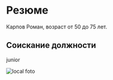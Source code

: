# Резюме
Карпов Роман, возраст от 50 до 75 лет.

## Соискание должности 
junior

![local foto](C:\Users\Пользователь\IT\Resume\cropped-IMG_0426.JPG)